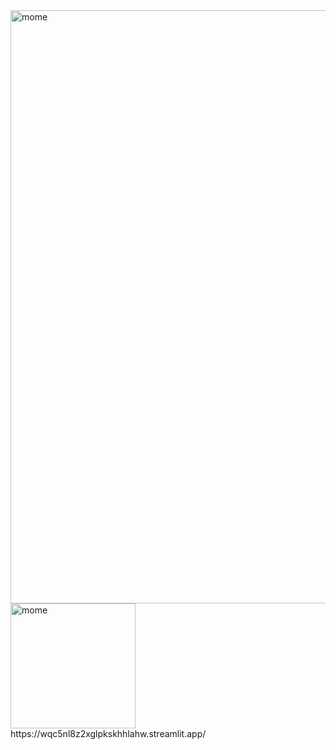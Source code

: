 <img width="949" alt="mome" src="https://github.com/seojinng/MOME/assets/113421098/eb4efb04-c44e-4dcc-af55-8067c9ccee15">


<img width="200" alt="mome" src="https://github.com/seojinng/MOME/assets/113421098/8b105388-4464-44e8-a6dc-241b33cd07e6">
https://wqc5nl8z2xglpkskhhlahw.streamlit.app/

